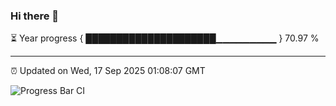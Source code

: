 ### Hi there 👋

⏳ Year progress { █████████████████████▁▁▁▁▁▁▁▁▁ } 70.97 %

---

⏰ Updated on Wed, 17 Sep 2025 01:08:07 GMT

![Progress Bar CI](https://github.com/liununu/liununu/workflows/Progress%20Bar%20CI/badge.svg)
